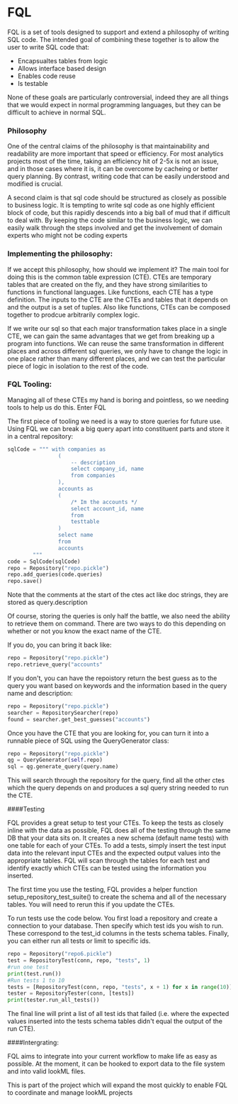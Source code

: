 # FQL

FQL is a set of tools designed to support and extend a philosophy of writing SQL code.  The intended goal of combining these together 
is to allow the user to write SQL code that:

* Encapsualtes tables from logic
* Allows interface based design
* Enables code reuse
* Is testable

None of these goals are particularly controversial, indeed they are all things that we would expect in normal programming languages, but
they can be difficult to achieve in normal SQL.

### Philosophy

One of the central claims of the philosophy is that maintainability and readability are more important that speed or efficiency.  For most analytics projects most of the time, taking an efficiency hit of 2-5x is not an issue, and in those cases where it is, it can be overcome by cacheing or better query planning.  By contrast, writing code that can be easily understood and modified is crucial. 

A second claim is that sql code should be structured as closely as possible to business logic.  It is tempting to write sql code as one highly efficient block of code, but this rapidly descends into a big ball of mud that if difficult to deal with.  By keeping the code similar to the business logic, we can easily walk through the steps involved and get the involvement of domain experts who might not be coding experts

### Implementing the philosophy:

If we accept this philosophy, how should we implement it?  The main tool for doing this is the common table expression (CTE).  CTEs 
are temporary tables that are created on the fly, and they have strong similarities to functions in functional languages.  Like functions, each CTE has a type definition.  The inputs to the CTE are the CTEs and tables that it depends on and the output is a set of tuples.  Also like functions, CTEs can be composed together to prodcue arbitrarily complex logic.

If we write our sql so that each major transformation takes place in a single CTE, we can gain the same advantages that we get from breaking up a program into functions.  We can reuse the same transformation in different places and across different sql queries, we only have to change the logic in one place rather than many different places, and we can test the particular piece of logic in isolation to the rest of the code.

### FQL Tooling:

Managing all of these CTEs my hand is boring and pointless, so we needing tools to help us do this. Enter FQL

The first piece of tooling we need is a way to store queries for future use.  Using FQL we can break a big query apart into constituent parts and store it in a central repository:

```python 
sqlCode = """ with companies as
                (
                    -- description
                    select company_id, name
                    from companies
                ),
                accounts as
                (
                    /* Im the accounts */
                    select account_id, name
                    from
                    testtable
                )
                select name
                from
                accounts
        """
code = SqlCode(sqlCode)
repo = Repository("repo.pickle")
repo.add_queries(code.queries)
repo.save()
```

Note that the comments at the start of the ctes act like doc strings, they are stored as query.description

Of course, storing the queries is only half the battle, we also need the ability to retrieve them on command.  There are two ways to do this depending on whether or not you know the exact name of the CTE.

If you do, you can bring it back like:

```python 
repo = Repository("repo.pickle")
repo.retrieve_query("accounts"
```

If you don't, you can have the repoistory return the best guess as to the query you want based on keywords and the information based in the query name and description:

```python
repo = Repository("repo.pickle")
searcher = RepositorySearcher(repo)
found = searcher.get_best_guesses("accounts")
```

Once you have the CTE that you are looking for, you can turn it into a runnable piece of SQL using the QueryGenerator class:

```python 
repo = Repository("repo.pickle")
qg = QueryGenerator(self.repo)
sql = qg.generate_query(query.name)
```

This will search through the repository for the query, find all the other ctes which the query depends on and produces a sql query string needed to run the CTE.

####Testing

FQL provides a great setup to test your CTEs.  To keep the tests as closely inline with the data as possible, FQL does all of the testing through the same DB that your data sits on.  It creates a new schema (default name tests) with one table for each of your CTEs.  To add a tests, simply insert the test input data into the relevant input CTEs and the expected output values into the appropriate tables.  FQL will scan through the tables for each test and identify exactly which CTEs can be tested using the information you inserted.

The first time you use the testing, FQL provides a helper function setup_repository_test_suite() to create the schema and all of the necessary tables.  You will need to rerun this if you update the CTEs.

To run tests use the code below.  You first load a repository and create a connection to your database.  Then specify which test ids you wish to run.  These correspond to the test_id columns in the tests schema tables.  Finally, you can either run all tests or limit to specific ids.

```python
repo = Repository("repo6.pickle")
test = RepositoryTest(conn, repo, "tests", 1)
#run one test
print(test.run())
#Run tests 1 to 10
tests = [RepositoryTest(conn, repo, "tests", x + 1) for x in range(10)]
tester = RepositoryTester(conn, [tests])
print(tester.run_all_tests())
```

The final line will print a list of all test ids that failed (i.e. where the expected values inserted into the tests schema tables didn't equal the output of the run CTE).

####Intergrating:

FQL aims to integrate into your current workflow to make life as easy as possible.  At the moment, it can be hooked to export data to the file system and into valid lookML files.  

This is part of the project which will expand the most quickly to enable FQL to coordinate and manage lookML projects
